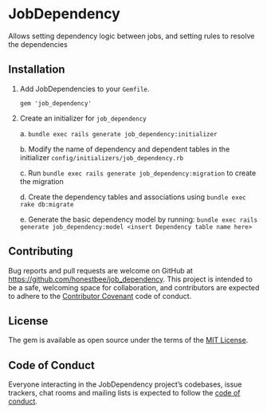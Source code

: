 # JobDependency

Allows setting dependency logic between jobs, and setting rules to resolve the dependencies

## Installation

1. Add JobDependencies to your `Gemfile`.

    `gem 'job_dependency'`

2. Create an initializer for `job_dependency` 

    a. `bundle exec rails generate job_dependency:initializer`
    
    b. Modify the name of dependency and dependent tables in the initializer `config/initializers/job_dependency.rb`
    
    c. Run `bundle exec rails generate job_dependency:migration` to create the migration
    
    d. Create the dependency tables and associations using `bundle exec rake db:migrate`
    
    e. Generate the basic dependency model by running:
       ```bundle exec rails generate job_dependency:model <insert Dependency table name here>```

## Contributing

Bug reports and pull requests are welcome on GitHub at https://github.com/honestbee/job_dependency. This project is intended to be a safe, welcoming space for collaboration, and contributors are expected to adhere to the [Contributor Covenant](http://contributor-covenant.org) code of conduct.

## License

The gem is available as open source under the terms of the [MIT License](http://opensource.org/licenses/MIT).

## Code of Conduct

Everyone interacting in the JobDependency project’s codebases, issue trackers, chat rooms and mailing lists is expected to follow the [code of conduct](https://github.com/[USERNAME]/job_dependencies/blob/master/CODE_OF_CONDUCT.md).
